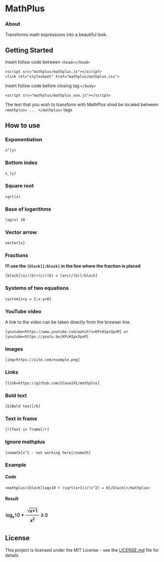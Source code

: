 # MathPlus

### About

Transforms math expressions into a beautiful look.

## Getting Started

Insert follow code between ```<head></head>```

```
<script src="mathplus/mathplus.js"></script>
<link rel="stylesheet" href="mathplus/mathplus.css">
```


Insert follow code before closing tag ```</body>```

```
<script src="mathplus/mathplus_use.js"></script> 
```

The text that you wish to transform with MathPlus shod be located between ```<mathplus> ... </mathplus>``` tags

## How to use

### Exponentiation

```
x^(y)
```

### Bottom index

```
x_(y)
```

### Square root

```
sqrt(x)
```

### Base of logarithms

```
log(x) 10
```

### Vector arrow

```
vector{x}
```

### Fractions

**!!! use the ```[block][/block]``` in the line where the fraction is placed**

```
[block](a)/(b)+(c)/(b) = (a+c)/(b)[/block]
```

### Systems of two equations

```
system{x+y = 2;x-y=0}
```

### YouTube video

A link to the video can be taken directly from the browser line.

```
[youtube=https://www.youtube.com/watch?v=KPcH1px3pxM] or [youtube=https://youtu.be/KPcH1px3pxM]
```

### Images

```
[img=https://site.com/example.png]
```

### Links

```
[link=https://github.com/Slava191/mathplus]
```

### Bold text

```
[b]Bold text[/b]
```

### Text in frame

```
[r]Text in frame[/r]
```

### Ignore mathplus

```
[nomath]x^2 - not working here[/nomath]
```

### Example

#### Code

```
<mathplus>[block]logx10 + (sqrt(x+1))/(x^2) = 0[/block]</mathplus>
```

#### Result

![alt text](example.png)

## License

This project is licensed under the MIT License - see the [LICENSE.md](LICENSE.md) file for details
